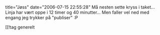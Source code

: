 title="Jøss"
date="2006-07-15 22:55:28"
Må nesten sette kryss i taket... Linja har vært oppe i 12 timer og 40 minutter... Men faller vel ned med engang jeg trykker på "publiser" :P

[[!tag  generelt

